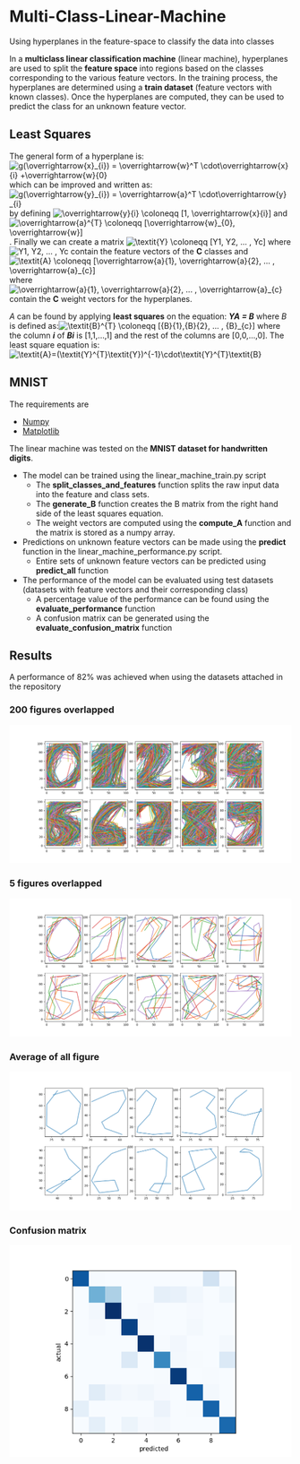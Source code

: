 # Multi-Class-Linear-Machine
Using hyperplanes in the feature-space to classify the data into classes

In a **multiclass linear classification machine** (linear machine), hyperplanes are used to split the **feature space** into regions based on the classes corresponding to the various feature vectors. In the training process, the hyperplanes are determined using a **train dataset** (feature vectors with known classes). Once the hyperplanes are computed, they can be used to predict the class for an unknown feature vector.

## Least Squares
The general form of a hyperplane is: ![g(\overrightarrow{x}_{i}) = \overrightarrow{w}^T \cdot\overrightarrow{x} _{i} +\overrightarrow{w}_{0} ](https://render.githubusercontent.com/render/math?math=g(%5Coverrightarrow%7Bx%7D_%7Bi%7D)%20%3D%20%5Coverrightarrow%7Bw%7D%5ET%20%5Ccdot%5Coverrightarrow%7Bx%7D%20_%7Bi%7D%20%2B%5Coverrightarrow%7Bw%7D_%7B0%7D%20) which can be improved and written as: ![g(\overrightarrow{y}_{i}) = \overrightarrow{a}^T \cdot\overrightarrow{y} _{i}](https://render.githubusercontent.com/render/math?math=g(%5Coverrightarrow%7By%7D_%7Bi%7D)%20%3D%20%5Coverrightarrow%7Ba%7D%5ET%20%5Ccdot%5Coverrightarrow%7By%7D%20_%7Bi%7D) by defining ![\overrightarrow{y}_{i} \coloneqq \[1, \overrightarrow{x}_{i}\]](https://render.githubusercontent.com/render/math?math=%5Coverrightarrow%7By%7D_%7Bi%7D%20%5Ccoloneqq%20%5B1%2C%20%5Coverrightarrow%7Bx%7D_%7Bi%7D%5D) and ![\overrightarrow{a}^{T} \coloneqq \[\overrightarrow{w}_{0}, \overrightarrow{w}\]](https://render.githubusercontent.com/render/math?math=%5Coverrightarrow%7Ba%7D%5E%7BT%7D%20%5Ccoloneqq%20%5B%5Coverrightarrow%7Bw%7D_%7B0%7D%2C%20%5Coverrightarrow%7Bw%7D%5D). Finally we can create a matrix ![\textit{Y} \coloneqq \[Y1, Y2, ... , Yc\]](https://render.githubusercontent.com/render/math?math=%5Ctextit%7BY%7D%20%5Ccoloneqq%20%5BY1%2C%20Y2%2C%20...%20%2C%20Yc%5D) where ![Y1, Y2, ... , Yc](https://render.githubusercontent.com/render/math?math=Y1%2C%20Y2%2C%20...%20%2C%20Yc) contain the feature vectors of the **C** classes and ![\textit{A} \coloneqq \[\overrightarrow{a}_{1}, \overrightarrow{a}_{2}, ... , \overrightarrow{a}_{c}\]](https://render.githubusercontent.com/render/math?math=%5Ctextit%7BA%7D%20%5Ccoloneqq%20%5B%5Coverrightarrow%7Ba%7D_%7B1%7D%2C%20%5Coverrightarrow%7Ba%7D_%7B2%7D%2C%20...%20%2C%20%5Coverrightarrow%7Ba%7D_%7Bc%7D%5D) where ![\overrightarrow{a}_{1}, \overrightarrow{a}_{2}, ... , \overrightarrow{a}_{c}](https://render.githubusercontent.com/render/math?math=%5Coverrightarrow%7Ba%7D_%7B1%7D%2C%20%5Coverrightarrow%7Ba%7D_%7B2%7D%2C%20...%20%2C%20%5Coverrightarrow%7Ba%7D_%7Bc%7D) contain the **C** weight vectors for the hyperplanes.

*A* can be found by applying **least squares** on the equation: ***YA = B*** where *B* is defined as:![\textit{B}^{T} \coloneqq \[{B}_{1},{B}_{2}, ... , {B}_{c}\]](https://render.githubusercontent.com/render/math?math=%5Ctextit%7BB%7D%5E%7BT%7D%20%5Ccoloneqq%20%5B%7BB%7D_%7B1%7D%2C%7BB%7D_%7B2%7D%2C%20...%20%2C%20%7BB%7D_%7Bc%7D%5D) where the column ***i*** of ***Bi*** is [1,1,...,1] and the rest of the columns are [0,0,...,0]. The least square equation is: ![\textit{A}=(\textit{Y}^{T}\textit{Y})^{-1}\cdot\textit{Y}^{T}\textit{B}](https://render.githubusercontent.com/render/math?math=%5Ctextit%7BA%7D%3D(%5Ctextit%7BY%7D%5E%7BT%7D%5Ctextit%7BY%7D)%5E%7B-1%7D%5Ccdot%5Ctextit%7BY%7D%5E%7BT%7D%5Ctextit%7BB%7D) 

## MNIST
The requirements are
* [Numpy](https://numpy.org/)
* [Matplotlib](https://matplotlib.org/)

The linear machine was tested on the **MNIST dataset for handwritten digits**.
* The model can be trained using the linear_machine_train.py script
  * The **split_classes_and_features** function splits the raw input data into the feature and class sets.
  * The **generate_B** function creates the B matrix from the right hand side of the least squares equation.
  * The weight vectors are computed using the **compute_A** function and the matrix is stored as a numpy array.
* Predictions on unknown feature vectors can be made using the **predict** function in the linear_machine_performance.py script.
  * Entire sets of unknown feature vectors can be predicted using **predict_all** function
* The performance of the model can be evaluated using test datasets (datasets with feature vectors and their corresponding class)
  * A percentage value of the performance can be found using the **evaluate_performance** function
  * A confusion matrix can be generated using the **evaluate_confusion_matrix** function
  
## Results
A performance of 82% was achieved when using the datasets attached in the repository

### 200 figures overlapped
<img src="media/200 figures overlapped.png">

### 5 figures overlapped
<img src="media/5 figures overlapped.png">

### Average of all figure
<img src="media/all figures average.png">

### Confusion matrix
<img src="media/confusion matrix test.png">


